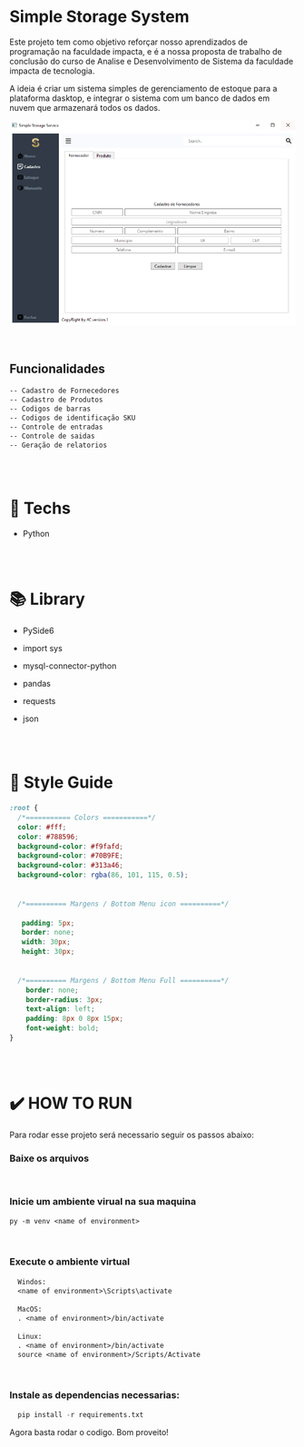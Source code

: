 # Simple Storage System

Este projeto tem como objetivo reforçar nosso aprendizados de programação na faculdade impacta, e é a nossa proposta de trabalho de conclusão do curso de Analise e Desenvolvimento de Sistema da faculdade impacta de tecnologia.
<br>

A ideia é criar um sistema simples de gerenciamento de estoque para a plataforma dasktop, e integrar o sistema com um banco de dados em nuvem que armazenará todos os dados.
<br>


<p> 
<img src="./Simple-Storage-System.PNG"/>
</p>
<br/>

## Funcionalidades
```
-- Cadastro de Fornecedores
-- Cadastro de Produtos
-- Codigos de barras
-- Codigos de identificação SKU 
-- Controle de entradas
-- Controle de saidas
-- Geração de relatorios
```


<br/><br/>

# 🚀 **Techs**

- Python

  <br/><br/>

# 📚​ **Library**
- PySide6
- import sys
- mysql-connector-python
- pandas
- requests
- json

  <br/><br/>

# 🎨 **Style Guide**

```css
:root {
  /*=========== Colors ===========*/
  color: #fff;
  color: #788596;
  background-color: #f9fafd;
  background-color: #70B9FE;
  background-color: #313a46;
  background-color: rgba(86, 101, 115, 0.5);
  
  
  /*========== Margens / Bottom Menu icon ==========*/

   padding: 5px;
   border: none;
   width: 30px;
   height: 30px;


  /*========== Margens / Bottom Menu Full ==========*/
    border: none;
    border-radius: 3px;
    text-align: left;
    padding: 8px 0 8px 15px; 
    font-weight: bold;
}
```
<br/><br/>

# ✔️ **HOW TO RUN**
Para rodar esse projeto será necessario seguir os passos abaixo:

### Baixe os arquivos
<br>

### Inicie um ambiente virual na sua maquina
  ```
  py -m venv <name of environment>
  ```
  <br>

### Execute o ambiente virtual
  ```
    Windos:
    <name of environment>\Scripts\activate

    MacOS:
    . <name of environment>/bin/activate

    Linux:
    . <name of environment>/bin/activate
    source <name of environment>/Scripts/Activate
  ```
  <br>

### Instale as dependencias necessarias:
  ```Python
    pip install -r requirements.txt
  ```
Agora basta rodar o codigo.
Bom proveito!